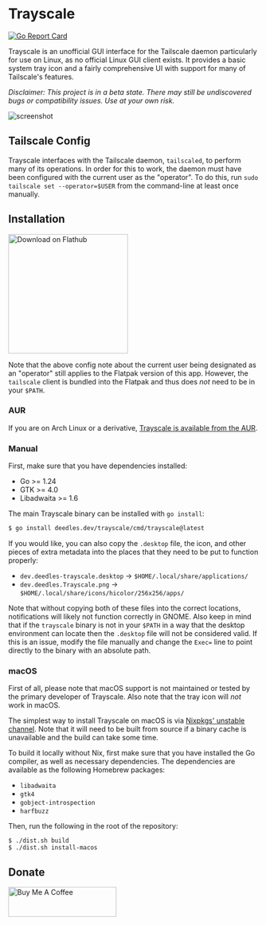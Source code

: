 Trayscale
=========

[![Go Report Card](https://goreportcard.com/badge/deedles.dev/trayscale)](https://goreportcard.com/report/deedles.dev/trayscale)

Trayscale is an unofficial GUI interface for the Tailscale daemon particularly for use on Linux, as no official Linux GUI client exists. It provides a basic system tray icon and a fairly comprehensive UI with support for many of Tailscale's features.

_Disclaimer: This project is in a beta state. There may still be undiscovered bugs or compatibility issues. Use at your own risk._

![screenshot](https://github.com/user-attachments/assets/4f66b16d-0d6c-4dde-86d3-ecc9af6ea05e)

Tailscale Config
----------------

Trayscale interfaces with the Tailscale daemon, `tailscaled`, to perform many of its operations. In order for this to work, the daemon must have been configured with the current user as the "operator". To do this, run `sudo tailscale set --operator=$USER` from the command-line at least once manually.

Installation
------------

<a href='https://flathub.org/apps/details/dev.deedles.Trayscale'><img width='240' alt='Download on Flathub' src='https://flathub.org/assets/badges/flathub-badge-en.svg'/></a>

Note that the above config note about the current user being designated as an "operator" still applies to the Flatpak version of this app. However, the `tailscale` client is bundled into the Flatpak and thus does _not_ need to be in your `$PATH`.

### AUR

If you are on Arch Linux or a derivative, [Trayscale is available from the AUR](https://aur.archlinux.org/packages/trayscale).

### Manual

First, make sure that you have dependencies installed:

* Go >= 1.24
* GTK >= 4.0
* Libadwaita >= 1.6

The main Trayscale binary can be installed with `go install`:

```bash
$ go install deedles.dev/trayscale/cmd/trayscale@latest
```

If you would like, you can also copy the `.desktop` file, the icon, and other pieces of extra metadata into the places that they need to be put to function properly:

* `dev.deedles-trayscale.desktop` -> `$HOME/.local/share/applications/`
* `dev.deedles.Trayscale.png` -> `$HOME/.local/share/icons/hicolor/256x256/apps/`

Note that without copying both of these files into the correct locations, notifications will likely not function correctly in GNOME. Also keep in mind that if the `trayscale` binary is not in your `$PATH` in a way that the desktop environment can locate then the `.desktop` file will not be considered valid. If this is an issue, modify the file manually and change the `Exec=` line to point directly to the binary with an absolute path.

### macOS

First of all, please note that macOS support is not maintained or tested by the primary developer of Trayscale. Also note that the tray icon will _not_ work in macOS.

The simplest way to install Trayscale on macOS is via [Nixpkgs' unstable channel](https://search.nixos.org/packages?channel=unstable&query=trayscale). Note that it will need to be built from source if a binary cache is unavailable and the build can take some time.

To build it locally without Nix, first make sure that you have installed the Go compiler, as well as necessary dependencies. The dependencies are available as the following Homebrew packages:
* `libadwaita`
* `gtk4`
* `gobject-introspection`
* `harfbuzz`

Then, run the following in the root of the repository:

```
$ ./dist.sh build
$ ./dist.sh install-macos
```

Donate
------

<a href="https://www.buymeacoffee.com/DeedleFake" target="_blank"><img src="https://cdn.buymeacoffee.com/buttons/v2/default-green.png" alt="Buy Me A Coffee" style="height: 60px !important;width: 217px !important;" ></a>
